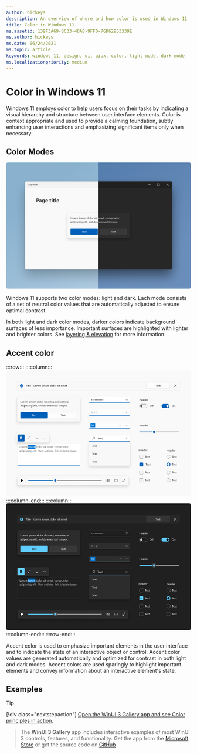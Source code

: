 ```yaml
---
author: hickeys
description: An overview of where and how color is used in Windows 11
title: Color in Windows 11
ms.assetid: 139F3A69-8C33-40A8-9FF0-76D62953339E
ms.author: hickeys
ms.date: 06/24/2021
ms.topic: article
keywords: windows 11, design, ui, uiux, color, light mode, dark mode
ms.localizationpriority: medium
---
```


# Color in Windows 11

Windows 11 employs color to help users focus on their tasks by indicating a visual hierarchy and structure between user interface elements. Color is context appropriate and used to provide a calming foundation, subtly enhancing user interactions and emphasizing significant items only when necessary.

## Color Modes

![Color hero image](images/color_hero_1880.png)

Windows 11 supports two color modes: light and dark. Each mode consists of a set of neutral color values that are automatically adjusted to ensure optimal contrast.

In both light and dark color modes, darker colors indicate background surfaces of less importance. Important surfaces are highlighted with lighter and brighter colors. See [layering & elevation](layering.md) for more information.

## Accent color

:::row:::
    :::column:::
        ![Assorted controls in light mode](images/color_light_controls_940.png)
    :::column-end:::
    :::column:::
        ![Assorted controls in dark mode](images/color_dark_controls_940.png)
    :::column-end:::
:::row-end:::

Accent color is used to emphasize important elements in the user interface and to indicate the state of an interactive object or control. Accent color values are generated automatically and optimized for contrast in both light and dark modes. Accent colors are used sparingly to highlight important elements and convey information about an interactive element's state.

## Examples

> [!TIP]
> [!div class="nextstepaction"]
> [Open the WinUI 3 Gallery app and see Color principles in action](winui3gallery:/item/Colors).

> The **WinUI 3 Gallery** app includes interactive examples of most WinUI 3 controls, features, and functionality. Get the app from the [Microsoft Store](https://www.microsoft.com/store/productId/9P3JFPWWDZRC) or get the source code on [GitHub](https://github.com/microsoft/WinUI-Gallery)
